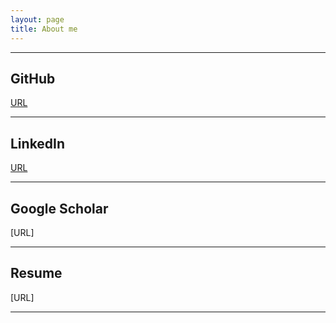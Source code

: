 ```yaml
---
layout: page
title: About me
---
```

<hr>

## GitHub

[URL](https://github.com/aglipthhau/)
<hr>



## LinkedIn

[URL](https://www.linkedin.com/in/userdyk/)
<hr>



## Google Scholar

[URL]
<hr>



## Resume

[URL]
<hr>
